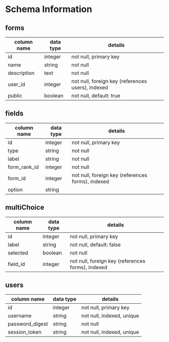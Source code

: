 # Schema Information

## forms
column name | data type | details
------------|-----------|-----------------------
id          | integer   | not null, primary key
name        | string    | not null
description | text      | not null
user_id     | integer   | not null, foreign key (references users), indexed
public      | boolean   | not null, default: true

## fields
column name | data type | details
------------|-----------|-----------------------
id          | integer   | not null, primary key
type        | string    | not null
label       | string    | not null
form_rank_id| integer   | not null
form_id     | integer   | not null, foreign key (references forms), indexed
option      | string    |

## multiChoice
column name | data type | details
------------|-----------|-----------------------
id          | integer   | not null, primary key
label       | string    | not null, default: false
selected    | boolean   | not null
field_id    | integer   | not null, foreign key (references forms), indexed

## users
column name     | data type | details
----------------|-----------|-----------------------
id              | integer   | not null, primary key
username        | string    | not null, indexed, unique
password_digest | string    | not null
session_token   | string    | not null, indexed, unique
